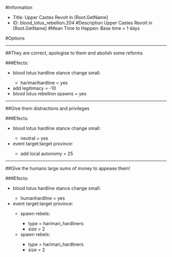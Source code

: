 #Information
 - Title: Upper Castes Revolt in [Root.GetName]
 - ID: blood_lotus_rebellion.204
#Description
Upper Castes Revolt in [Root.GetName]
#Mean Time to Happen:
Base time = 1 days

#Options

___
##They are correct, apologise to them and abolish some reforms

###Efects:<ul><li>blood lotus hardline stance change small:</li><ul><li>harimarihardline = yes</li></ul><li>add legitimacy = -10</li><li>blood lotus rebellion spawns = yes</li></ul>

___
##Give them distractions and privileges

###Efects:<ul><li>blood lotus hardline stance change small:</li><ul><li>neutral = yes</li></ul><li>event target:target province:</li><ul><li>add local autonomy = 25</li></ul></ul>

___
##Give the humans large sums of money to appease them!

###Efects:<ul><li>blood lotus hardline stance change small:</li><ul><li>humanhardline = yes</li></ul><li>event target:target province:</li><ul><li>spawn rebels:</li><ul><li>type = harimari_hardliners</li><li>size = 2</li></ul><li>spawn rebels:</li><ul><li>type = harimari_hardliners</li><li>size = 2</li></ul></ul></ul>
